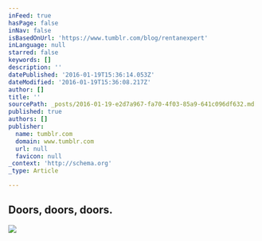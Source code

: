 ```yaml
---
inFeed: true
hasPage: false
inNav: false
isBasedOnUrl: 'https://www.tumblr.com/blog/rentanexpert'
inLanguage: null
starred: false
keywords: []
description: ''
datePublished: '2016-01-19T15:36:14.053Z'
dateModified: '2016-01-19T15:36:08.217Z'
author: []
title: ''
sourcePath: _posts/2016-01-19-e2d7a967-fa70-4f03-85a9-641c096df632.md
published: true
authors: []
publisher:
  name: tumblr.com
  domain: www.tumblr.com
  url: null
  favicon: null
_context: 'http://schema.org'
_type: Article

---
```

## **Doors, doors, doors.**
![](https://s3-us-west-2.amazonaws.com/the-grid-img/p/900d43b1d4619d1dbee2c7591c3bd678dd719067.gif)
